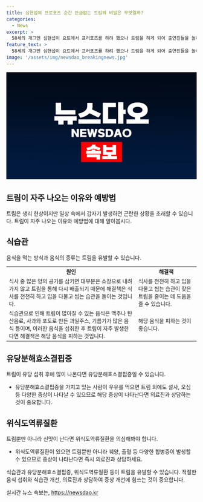 ```yaml
---
title: 심현섭의 프로포즈 순간 뜬금없는 트림의 비밀은 무엇일까?
categories:
  - News
excerpt: >
  58세의 개그맨 심현섭이 요트에서 프러포즈를 하려 했으나 트림을 하게 되어 출연진들을 놀라게 했다. 하루에 20~30회의 트림은 정상이지만, 식습관과 유당분해효소결핍증, 위식도역류질환으로 인한 것일 수 있다. 맥주나 유당을 섭취한 경우, 식사 습관, 식도역류질환 등이 원인이 될 수 있다. 트림을 줄이려면 천천히 식사하고, 유제품을 조심하며 식습관을 개선해야 한다.
feature_text: >
  58세의 개그맨 심현섭이 요트에서 프러포즈를 하려 했으나 트림을 하게 되어 출연진들을 놀라게 했다. 하루에 20~30회의 트림은 정상이지만, 식습관과 유당분해효소결핍증, 위식도역류질환으로 인한 것일 수 있다. 맥주나 유당을 섭취한 경우, 식사 습관, 식도역류질환 등이 원인이 될 수 있다. 트림을 줄이려면 천천히 식사하고, 유제품을 조심하며 식습관을 개선해야 한다.
image: '/assets/img/newsdao_breakingnews.jpg'
---
```


<p><img src="/assets/img/newsdao_breakingnews.jpg" alt="koreaapp 속보" /></p>

<h2>트림이 자주 나오는 이유와 예방법</h2>

<p data-ke-size="size16">트림은 생리 현상이지만 일상 속에서 갑자기 발생하면 곤란한 상황을 초래할 수 있습니다. 트림이 자주 나오는 이유와 예방법에 대해 알아봅시다.</p>

<h2>식습관</h2>

<p data-ke-size="size16">음식을 먹는 방식과 음식의 종류는 트림을 유발할 수 있습니다.</p>

<table>
<tbody>
<tr>
<td style="text-align: center; height: 17px;"><b>원인</b></td>
<td style="text-align: center; height: 17px;"><b>해결책</b></td>
</tr>
<tr>
<td style="text-align: left;">식사 중 많은 양의 공기를 삼키면 대부분은 소장으로 내려가지 않고 트림을 통해 다시 배출되기 때문에 해결책은 식사를 천천히 하고 입을 다물고 씹는 습관을 들이는 것입니다.</td>
<td style="text-align: left;">식사를 천천히 하고 입을 다물고 씹는 습관이 잦은 트림을 줄이는 데 도움을 줄 수 있습니다.</td>
</tr>
<tr>
<td style="text-align: left;">식습관으로 인해 트림이 많아질 수 있는 음식은 맥주나 탄산음료, 사과와 포도로 만든 과일주스, 기름기가 많은 음식 등이며, 이러한 음식을 섭취한 후 트림이 자주 발생한다면 해결책은 해당 음식을 피하는 것입니다.</td>
<td style="text-align: left;">해당 음식을 피하는 것이 좋습니다.</td>
</tr>
</tbody>
</table>

<h2>유당분해효소결핍증</h2>

<p data-ke-size="size16">트림이 유당 섭취 후에 많이 나온다면 유당분해효소결핍증일 수 있습니다.</p>

<ul>
<li>유당분해효소결핍증을 가지고 있는 사람이 우유를 먹으면 트림 외에도 설사, 오심 등 다양한 증상이 나타날 수 있으므로 해당 증상이 나타난다면 의료진과 상담하는 것이 중요합니다.</li>
</ul>

<h2>위식도역류질환</h2>

<p data-ke-size="size16">트림뿐만 아니라 신맛이 난다면 위식도역류질환을 의심해봐야 합니다.</p>

<ul>
<li>위식도역류질환이 있으면 트림뿐만 아니라 궤양, 출혈 등 다양한 합병증이 발생할 수 있으므로 증상이 나타난다면 즉시 의료진과 상담하세요.</li>
</ul>

<p data-ke-size="size16">식습관과 유당분해효소결핍증, 위식도역류질환 등이 트림을 유발할 수 있습니다. 적절한 음식 섭취와 식습관 개선, 의료진과 상담하여 증상 개선에 힘쓰는 것이 중요합니다.</p>
실시간 뉴스 속보는, <a href="https://newsdao.kr" rel="dofollow">https://newsdao.kr</a>


